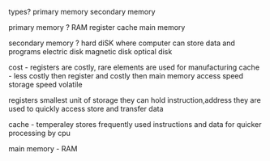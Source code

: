 types?
primary memory
secondary memory

primary memory ? RAM
register
cache
main memory

secondary memory ? hard diSK
where computer can store data and programs
electric disk
magnetic disk
optical disk

cost - registers are costly, rare elements are used for manufacturing
cache - less costly then register and costly then main memory
access speed
storage speed
volatile

registers
smallest unit of storage
they can hold instruction,address
they are used to quickly access store and transfer data

cache - temperaley stores frequently used instructions and data for quicker processing by cpu

main memory - RAM
